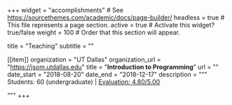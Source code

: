 +++
widget = "accomplishments"  # See https://sourcethemes.com/academic/docs/page-builder/
headless = true  # This file represents a page section.
active = true  # Activate this widget? true/false
weight = 100  # Order that this section will appear.

title = "Teaching"
subtitle = ""

[[item]]
  organization = "UT Dallas"
  organization_url = "https://jsom.utdallas.edu"
  title = "**Introduction to Programming**"
  url = ""
  date_start = "2018-08-20"
  date_end = "2018-12-17"
  description = """
  Students: 60 (undergraduate) | [Evaluation: 4.80/5.00](/evaluations/EvalF18.pdf)    
 
"""
+++